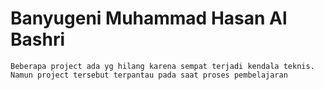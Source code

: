 # Banyugeni Muhammad Hasan Al Bashri 

```
Beberapa project ada yg hilang karena sempat terjadi kendala teknis. Namun project tersebut terpantau pada saat proses pembelajaran
```
